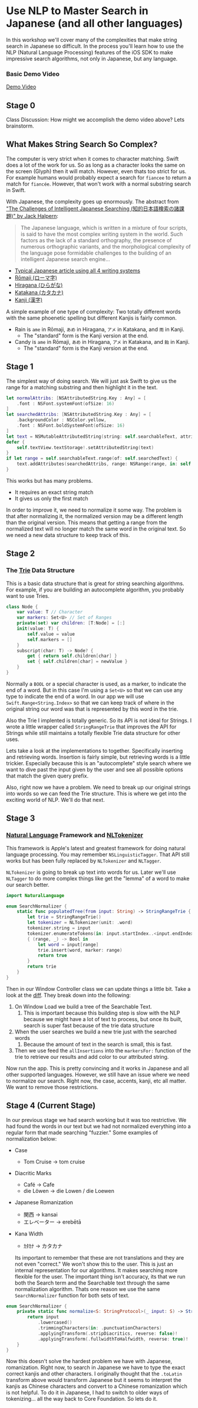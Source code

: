 # Use NLP to Master Search in Japanese (and all other languages)

In this workshop we'll cover many of the complexities that make string search in Japanese so difficult. 
In the process you'll learn how to use the NLP (Natural Language Processing) features of the iOS SDK
to make impressive search algorithms, not only in Japanese, but any language.

### Basic Demo Video
[Demo Video](DemoVideo.mov)

## Stage 0

Class Discussion: How might we accomplish the demo video above? Lets brainstorm.

## What Makes String Search So Complex?

The computer is very strict when it comes to character matching. Swift does a lot of the work for us. So as long as a character looks the same on the screen (Glyph) then it will match. However, even thats too strict for us. For example humans would probably expect a search for `fiancee` to return a match for `fiancée`. However, that won't work with a normal substring search in Swift.

With Japanese, the complexity goes up enormously. The abstract from ["The Challenges of Intelligent Japanese Searching (知的日本語検索の諸課題)" by Jack Halpern](http://www.cjk.org/cjk/joa/joapaper.htm):
> The Japanese language, which is written in a mixture of four scripts, is said to have the most complex writing system in the world. Such factors as the lack of a standard orthography, the presence of numerous orthographic variants, and the morphological complexity of the language pose formidable challenges to the building of an intelligent Japanese search engine...

- [Typical Japanese article using all 4 writing systems](https://www6.nhk.or.jp/nhkpr/post/original.html?i=18855)
- [Rōmaji (ローマ字)](https://en.wikipedia.org/wiki/Romanization_of_Japanese)
- [Hiragana (ひらがな)](https://en.wikipedia.org/wiki/Hiragana)
- [Katakana (カタカナ)](https://en.wikipedia.org/wiki/Katakana)
- [Kanji (漢字)](https://en.wikipedia.org/wiki/Kanji)

A simple example of one type of complexity: Two totally different words with the same phoenetic spelling but different Kanjis is fairly common.
- Rain is `ame` in Rōmaji, `あめ` in Hiragana, `アメ` in Katakana, and `雨` in Kanji.
    - The "standard" form is the Kanji version at the end.
- Candy is `ame` in Rōmaji, `あめ` in Hiragana, `アメ` in Katakana, and `飴` in Kanji.
    - The "standard" form is the Kanji version at the end.

## Stage 1

The simplest way of doing search. We will just ask Swift to give us the range for a matching substring and then highlight it in the text.

``` swift
let normalAttribs: [NSAttributedString.Key : Any] = [
    .font : NSFont.systemFont(ofSize: 16)
]
let searchedAttribs: [NSAttributedString.Key : Any] = [
    .backgroundColor : NSColor.yellow,
    .font : NSFont.boldSystemFont(ofSize: 16)
]
let text = NSMutableAttributedString(string: self.searchableText, attributes: normalAttribs)
defer {
    self.textView.textStorage!.setAttributedString(text)
}
if let range = self.searchableText.range(of: self.searchedText) {
    text.addAttributes(searchedAttribs, range: NSRange(range, in: self.searchableText))
}
```
This works but has many problems. 
- It requires an exact string match
- It gives us only the first match

In order to improve it, we need to normalize it some way. The problem is that after normalizing it, the normalized version may be a different length than the original version. This means that getting a range from the normalized text will no longer match the same word in the original text. So we need a new data structure to keep track of this. 

## Stage 2

### The [Trie](https://en.wikipedia.org/wiki/Trie) Data Structure

This is a basic data structure that is great for string searching algorithms. For example, if you are building an autocomplete algorithm, you probably want to use Tries.

``` swift
class Node {
    var value: T // Character
    var markers: Set<U> // Set of Ranges
    private(set) var children: [T:Node] = [:]
    init(value: T) {
        self.value = value
        self.markers = []
    }
    subscript(char: T) -> Node? {
        get { return self.children[char] }
        set { self.children[char] = newValue }
    }
}
```
Normally a `BOOL` or a special character is used, as a marker, to indicate the end of a word. But in this case I'm using a `Set<U>` so that we can use any type to indicate the end of a word. In our app we will use `Swift.Range<String.Index>` so that we can keep track of where in the original string our word was that is represented by this word in the trie.

Also the Trie I implented is totally generic. So its API is not ideal for Strings. I wrote a little wrapper called `StringRangeTrie` that improves the API for Strings while still maintains a totally flexible Trie data structure for other uses.

Lets take a look at the implementations to together. Specifically inserting and retrieving words. Insertion is fairly simple, but retrieving words is a little trickier. Especially because this is an "autocomplete" style search where we want to dive past the input given by the user and see all possible options that match the given query prefix.

Also, right now we have a problem. We need to break up our original strings into words so we can feed the Trie structure. This is where we get into the exciting world of NLP. We'll do that next.

## Stage 3

### [Natural Language](https://developer.apple.com/documentation/naturallanguage) Framework and [NLTokenizer](https://developer.apple.com/documentation/naturallanguage/nltokenizer)

This framework is Apple's latest and greatest framework for doing natural language processing. You may remember `NSLinguisticTagger`. That API still works but has been fully replaced by `NLTokenizer` and `NLTagger`.

`NLTokenizer` is going to break up text into words for us. Later we'll use `NLTagger` to do more complex things like get the "lemma" of a word to make our search better.

``` swift
import NaturalLanguage

enum SearchNormalizer {
    static func populatedTree(from input: String) -> StringRangeTrie {
        let trie = StringRangeTrie()
        let tokenizer = NLTokenizer(unit: .word)
        tokenizer.string = input
        tokenizer.enumerateTokens(in: input.startIndex..<input.endIndex)
        { (range, _) -> Bool in
            let word = input[range]
            trie.insert(word, marker: range)
            return true
        }
        return trie
    }
}
```
Then in our Window Controller class we can update things a little bit. Take a look at the [diff](https://github.com/jeffreybergier/NLPStringSearch/commit/deb838669e82bb017c1e4985ad4c256ab7a416a3). They break down into the following:

1. On Window Load we build a tree of the Searchable Text.
    1. This is important because this building step is slow with the NLP because we might have a lot of text to process, but once its built, search is super fast because of the trie data structure
1. When the user searches we build a new trie just with the searched words
    1. Because the amount of text in the search is small, this is fast.
1. Then we use feed the `allInsertions` into the `markersFor:` function of the trie to retrieve our results and add color to our attributed string.

Now run the app. This is pretty convincing and it works in Japanese and all other supported languages. However, we still have an issue where we need to normalize our search. Right now, the case, accents, kanji, etc all matter. We want to remove those restrictions.

## Stage 4 (Current Stage)

In our previous stage we had search working but it was too restrictive. We had found the words in our text but we had not normalized everything into a regular form that made searching "fuzzier." Some examples of normalization below:

- Case
    - Tom Cruise → tom cruise
- Diacritic Marks
    - Café → Cafe
    - die Löwen → die Lowen / die Loewen
- Japanese Romanization
    - 関西 → kansai
    - エレベーター → erebētā
- Kana Width
    - ｶﾀｶﾅ → カタカナ
    
    Its important to remember that these are not translations and they are not even "correct." We won't show this to the user. This is just an internal representation for our algorithms. It makes searching more flexible for the user. The important thing isn't accuracy, its that we run both the Search term and the Searchable text through the same normalization algorithm. Thats one reason we use the same `SearchNormalizer` function for both sets of text.
    
``` swift
enum SearchNormalizer {
    private static func normalize<S: StringProtocol>(_ input: S) -> String {
        return input
            .lowercased()
            .trimmingCharacters(in: .punctuationCharacters)
            .applyingTransform(.stripDiacritics, reverse: false)!
            .applyingTransform(.fullwidthToHalfwidth, reverse: true)!
    }
}
```

Now this doesn't solve the hardest problem we have with Japanese, romanization. Right now, to search in Japanese we have to type the exact correct kanjis and other characters. I originally thought that the `.toLatin` transform above would transform Japanese but it seems to interpret the kanjis as Chinese characters and convert to a Chinese romanization which is not helpful. To do it in Japanese, I had to switch to older ways of tokenizing... all the way back to Core Foundation. So lets do it.
    
